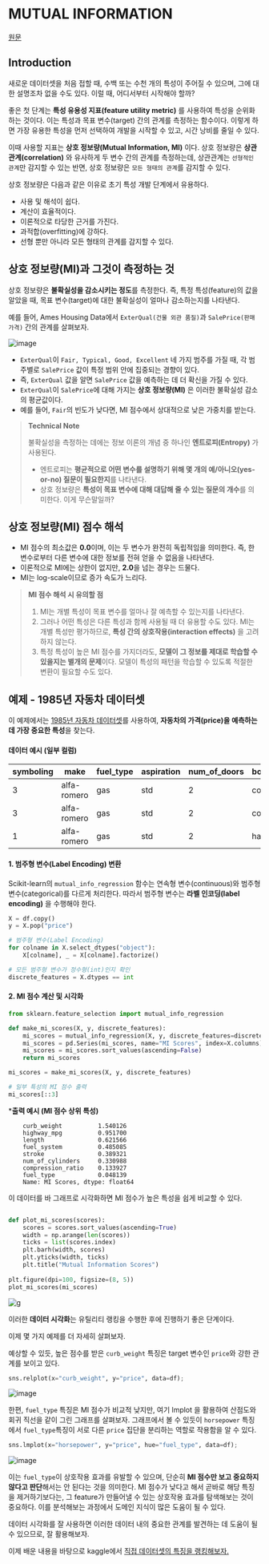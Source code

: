 
# MUTUAL INFORMATION

[원문](https://www.kaggle.com/code/ryanholbrook/mutual-information)

## Introduction

새로운 데이터셋을 처음 접할 때, 수백 또는 수천 개의 특성이 주어질 수 있으며, 그에 대한 설명조차 없을 수도 있다. 이럴 때, 어디서부터 시작해야 할까?

좋은 첫 단계는 **특성 유용성 지표(feature utility metric)** 를 사용하여 특성을 순위화하는 것이다. 
이는 특성과 목표 변수(target) 간의 관계를 측정하는 함수이다. 
이렇게 하면 가장 유용한 특성을 먼저 선택하여 개발을 시작할 수 있고, 시간 낭비를 줄일 수 있다.

이때 사용할 지표는 **상호 정보량(Mutual Information, MI)** 이다. 상호 정보량은 **상관관계(correlation)** 와 유사하게 두 변수 간의 관계를 측정하는데, 
상관관계는 `선형적인 관계`만 감지할 수 있는 반면, 상호 정보량은 `모든 형태의 관계`를 감지할 수 있다.

상호 정보량은 다음과 같은 이유로 초기 특성 개발 단계에서 유용하다. 

- 사용 및 해석이 쉽다.
- 계산이 효율적이다.
- 이론적으로 타당한 근거를 가진다.
- 과적합(overfitting)에 강하다.
- 선형 뿐만 아니라 모든 형태의 관계를 감지할 수 있다.

## 상호 정보량(MI)과 그것이 측정하는 것

상호 정보량은 **불확실성을 감소시키는 정도**를 측정한다. 즉, 특정 특성(feature)의 값을 알았을 때, 목표 변수(target)에 대한 불확실성이 얼마나 감소하는지를 나타낸다.

예를 들어, Ames Housing Data에서 `ExterQual(건물 외관 품질)`과 `SalePrice(판매 가격)` 간의 관계를 살펴보자.

![image](https://storage.googleapis.com/kaggle-media/learn/images/X12ARUK.png)

- `ExterQual`이 `Fair, Typical, Good, Excellent` 네 가지 범주를 가질 때, 각 범주별로 `SalePrice` 값이 특정 범위 안에 집중되는 경향이 있다.
- 즉, `ExterQual` 값을 알면 `SalePrice` 값을 예측하는 데 더 확신을 가질 수 있다.
- `ExterQual`이 `SalePrice`에 대해 가지는 **상호 정보량(MI)** 은 이러한 불확실성 감소의 평균값이다.
- 예를 들어, `Fair`의 빈도가 낮다면, MI 점수에서 상대적으로 낮은 가중치를 받는다.

> **Technical Note**
> 
> 불확실성을 측정하는 데에는 정보 이론의 개념 중 하나인 **엔트로피(Entropy)** 가 사용된다.
> - 엔트로피는 **평균적으로 어떤 변수를 설명하기 위해 몇 개의 예/아니오(yes-or-no) 질문이 필요한지**를 나타낸다.
> - 상호 정보량은 **특성이 목표 변수에 대해 대답해 줄 수 있는 질문의 개수**를 의미한다.  이게 무슨말일까?


## 상호 정보량(MI) 점수 해석

- MI 점수의 최소값은 **0.0**이며, 이는 두 변수가 완전히 독립적임을 의미한다. 즉, 한 변수로부터 다른 변수에 대한 정보를 전혀 얻을 수 없음을 나타낸다.
- 이론적으로 MI에는 상한이 없지만, **2.0**을 넘는 경우는 드물다.
- MI는 log-scale이므로 증가 속도가 느리다.

> **MI 점수 해석 시 유의할 점**
> 1. MI는 개별 특성이 목표 변수를 얼마나 잘 예측할 수 있는지를 나타낸다.
> 2. 그러나 어떤 특성은 다른 특성과 함께 사용될 때 더 유용할 수도 있다. MI는 개별 특성만 평가하므로, **특성 간의 상호작용(interaction effects)** 을 고려하지 않는다.
> 3. 특정 특성이 높은 MI 점수를 가지더라도, **모델이 그 정보를 제대로 학습할 수 있을지는 별개의 문제**이다. 모델이 특성의 패턴을 학습할 수 있도록 적절한 변환이 필요할 수도 있다.


## 예제 - 1985년 자동차 데이터셋

이 예제에서는 [1985년 자동차 데이터셋](https://www.kaggle.com/datasets/toramky/automobile-dataset)를 사용하여, **자동차의 가격(price)을 예측하는 데 가장 중요한 특성**을 찾는다.

#### **데이터 예시 (일부 컬럼)**

| symboling | make | fuel_type | aspiration | num_of_doors | body_style | drive_wheels | engine_location | wheel_base | length | ... | engine_size | fuel_system | bore | stroke | compression_ratio | horsepower | peak_rpm | city_mpg | highway_mpg | price  |
|-----------|------|-----------|------------|--------------|------------|--------------|----------------|------------|--------|-----|-------------|-------------|------|--------|-----------------|------------|----------|----------|------------|--------|
| 3         | alfa-romero | gas | std | 2 | convertible | rwd | front | 88.6 | 168.8 | ... | 130 | mpfi | 3.47 | 2.68 | 9 | 111 | 5000 | 21 | 27 | 13495  |
| 3         | alfa-romero | gas | std | 2 | convertible | rwd | front | 88.6 | 168.8 | ... | 130 | mpfi | 3.47 | 2.68 | 9 | 111 | 5000 | 21 | 27 | 16500  |
| 1         | alfa-romero | gas | std | 2 | hatchback | rwd | front | 94.5 | 171.2 | ... | 152 | mpfi | 2.68 | 3.47 | 9 | 154 | 5000 | 19 | 26 | 16500  |

#### **1. 범주형 변수(Label Encoding) 변환**
Scikit-learn의 `mutual_info_regression` 함수는 연속형 변수(continuous)와 범주형 변수(categorical)를 다르게 처리한다. 
따라서 범주형 변수는 **라벨 인코딩(label encoding)** 을 수행해야 한다.

```python
X = df.copy()
y = X.pop("price")

# 범주형 변수(Label Encoding)
for colname in X.select_dtypes("object"):
    X[colname], _ = X[colname].factorize()

# 모든 범주형 변수가 정수형(int)인지 확인
discrete_features = X.dtypes == int
```

#### **2. MI 점수 계산 및 시각화**

```python
from sklearn.feature_selection import mutual_info_regression

def make_mi_scores(X, y, discrete_features):
    mi_scores = mutual_info_regression(X, y, discrete_features=discrete_features)
    mi_scores = pd.Series(mi_scores, name="MI Scores", index=X.columns)
    mi_scores = mi_scores.sort_values(ascending=False)
    return mi_scores

mi_scores = make_mi_scores(X, y, discrete_features)

# 일부 특성의 MI 점수 출력
mi_scores[::3]
```

***출력 예시 (MI 점수 상위 특성)**

```text
    curb_weight          1.540126
    highway_mpg          0.951700
    length               0.621566
    fuel_system          0.485085
    stroke               0.389321
    num_of_cylinders     0.330988
    compression_ratio    0.133927
    fuel_type            0.048139
    Name: MI Scores, dtype: float64
```


이 데이터를 바 그래프로 시각화하면 MI 점수가 높은 특성을 쉽게 비교할 수 있다.

```python

def plot_mi_scores(scores):
    scores = scores.sort_values(ascending=True)
    width = np.arange(len(scores))
    ticks = list(scores.index)
    plt.barh(width, scores)
    plt.yticks(width, ticks)
    plt.title("Mutual Information Scores")
    
plt.figure(dpi=100, figsize=(8, 5))
plot_mi_scores(mi_scores)
```
![g](https://www.kaggleusercontent.com/kf/126574300/eyJhbGciOiJkaXIiLCJlbmMiOiJBMTI4Q0JDLUhTMjU2In0..gJ6J3OVcO45oGFg1Pu51JA.twT2mTogoL3FRdyppUCCTaSfDIya6FFboWxgsZFCMh_SzNIxcFuv1_GOFDm0v22JMuEPESAW4SOQMpswyrWXUiJdWxt1nBnENyt2-jpxb7wLh3_OwCNRFTfBzlFbhvpvJLa_Acnb-M7ckYfJx6xADd52CyuX6koagRzlGGB8pTcWqGb3CC6n0GPuoDbshZhH9-zokA-lX-Psu9WDLlGSH4_eP7IXuGXvcnCdzxklbXNjOppZrfQzWex5ToYPQNohjOkmlszCzyTdcbehgIkEbQ15QaB-71dVl8nC-OT-AbYmbXwVZ0I4NnIUII2AoarzLZJX0yHOl06xJ5gnkte8ldh4vnTuS3xDfCBdSa3B0IPg0nbZUBoBfbtAmpJ6K4ACyaiQJzlbAirGm81PLpI0NLsp0VtZXkUGhHMAw9EeWe0xTN76tgd3ke74iHBrjZGLAmeceRMdIQxFF-n-uGpRcbkOlvcFcqmZQoyAMeV96ffmZqdlitBsZ8wZjHR65_f9V--73I1q8UZYK-H3KtSTfhomP7z0BVefhFe6mA01_JvrPkQIM4SKWZ4US-vlXRQK4ytvfX_PJI9BMYcd__R-OxreiPVEv6porkYPUNNCURt77ODst0UpwxTVZQpGRI-elGV_HNfOCWcEBdohci8O0g.0mXePOjWF0S8eiLF5kkQaw/__results___files/__results___7_0.png)

이러한 **데이터 시각화**는 유틸리티 랭킹을 수행한 후에 진행하기 좋은 단계이다.

이제 몇 가지 예제를 더 자세히 살펴보자.

예상할 수 있듯, 높은 점수를 받은 `curb_weight` 특징은 target 변수인 `price`와 강한 관계를 보이고 있다.

```python
sns.relplot(x="curb_weight", y="price", data=df);
```

![image](https://www.kaggleusercontent.com/kf/126574300/eyJhbGciOiJkaXIiLCJlbmMiOiJBMTI4Q0JDLUhTMjU2In0..gJ6J3OVcO45oGFg1Pu51JA.twT2mTogoL3FRdyppUCCTaSfDIya6FFboWxgsZFCMh_SzNIxcFuv1_GOFDm0v22JMuEPESAW4SOQMpswyrWXUiJdWxt1nBnENyt2-jpxb7wLh3_OwCNRFTfBzlFbhvpvJLa_Acnb-M7ckYfJx6xADd52CyuX6koagRzlGGB8pTcWqGb3CC6n0GPuoDbshZhH9-zokA-lX-Psu9WDLlGSH4_eP7IXuGXvcnCdzxklbXNjOppZrfQzWex5ToYPQNohjOkmlszCzyTdcbehgIkEbQ15QaB-71dVl8nC-OT-AbYmbXwVZ0I4NnIUII2AoarzLZJX0yHOl06xJ5gnkte8ldh4vnTuS3xDfCBdSa3B0IPg0nbZUBoBfbtAmpJ6K4ACyaiQJzlbAirGm81PLpI0NLsp0VtZXkUGhHMAw9EeWe0xTN76tgd3ke74iHBrjZGLAmeceRMdIQxFF-n-uGpRcbkOlvcFcqmZQoyAMeV96ffmZqdlitBsZ8wZjHR65_f9V--73I1q8UZYK-H3KtSTfhomP7z0BVefhFe6mA01_JvrPkQIM4SKWZ4US-vlXRQK4ytvfX_PJI9BMYcd__R-OxreiPVEv6porkYPUNNCURt77ODst0UpwxTVZQpGRI-elGV_HNfOCWcEBdohci8O0g.0mXePOjWF0S8eiLF5kkQaw/__results___files/__results___9_0.png)

한편, `fuel_type` 특징은 MI 점수가 비교적 낮지만, 여기 lmplot 을 활용하여 산점도와 회귀 직선을 같이 그린 그래프를 살펴보자.
그래프에서 볼 수 있듯이 `horsepower` 특징에서 `fuel_type`특징이 서로 다른 `price` 집단을 분리하는 역할로 작용함을 알 수 있다.

```python
sns.lmplot(x="horsepower", y="price", hue="fuel_type", data=df);
```

![image](https://www.kaggleusercontent.com/kf/126574300/eyJhbGciOiJkaXIiLCJlbmMiOiJBMTI4Q0JDLUhTMjU2In0..gJ6J3OVcO45oGFg1Pu51JA.twT2mTogoL3FRdyppUCCTaSfDIya6FFboWxgsZFCMh_SzNIxcFuv1_GOFDm0v22JMuEPESAW4SOQMpswyrWXUiJdWxt1nBnENyt2-jpxb7wLh3_OwCNRFTfBzlFbhvpvJLa_Acnb-M7ckYfJx6xADd52CyuX6koagRzlGGB8pTcWqGb3CC6n0GPuoDbshZhH9-zokA-lX-Psu9WDLlGSH4_eP7IXuGXvcnCdzxklbXNjOppZrfQzWex5ToYPQNohjOkmlszCzyTdcbehgIkEbQ15QaB-71dVl8nC-OT-AbYmbXwVZ0I4NnIUII2AoarzLZJX0yHOl06xJ5gnkte8ldh4vnTuS3xDfCBdSa3B0IPg0nbZUBoBfbtAmpJ6K4ACyaiQJzlbAirGm81PLpI0NLsp0VtZXkUGhHMAw9EeWe0xTN76tgd3ke74iHBrjZGLAmeceRMdIQxFF-n-uGpRcbkOlvcFcqmZQoyAMeV96ffmZqdlitBsZ8wZjHR65_f9V--73I1q8UZYK-H3KtSTfhomP7z0BVefhFe6mA01_JvrPkQIM4SKWZ4US-vlXRQK4ytvfX_PJI9BMYcd__R-OxreiPVEv6porkYPUNNCURt77ODst0UpwxTVZQpGRI-elGV_HNfOCWcEBdohci8O0g.0mXePOjWF0S8eiLF5kkQaw/__results___files/__results___11_0.png)

이는 `fuel_type`이 상호작용 효과를 유발할 수 있으며, 단순히 **MI 점수만 보고 중요하지 않다고 판단**해서는 안 된다는 것을 의미한다. 
MI 점수가 낮다고 해서 곧바로 해당 특징을 제거하기보다는, 그 feature가 만들어낼 수 있는 상호작용 효과를 탐색해보는 것이 중요하다.
이를 분석해보는 과정에서 도메인 지식이 많은 도움이 될 수 있다.

데이터 시각화를 잘 사용하면 이러한 데이터 내의 중요한 관계를 발견하는 데 도움이 될 수 있으므로, 잘 활용해보자.

이제 배운 내용을 바탕으로 kaggle에서 [직접 데이터셋의 특징을 랭킹해보자.](https://www.kaggle.com/code/pysunn/exercise-mutual-information/edit)





